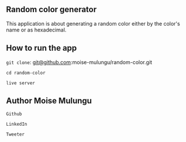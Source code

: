## Random color generator

This application is about generating a random color either by the color's name or as hexadecimal.

## How to run the app
`git clone`: git@github.com:moise-mulungu/random-color.git

`cd random-color`

`live server`

## Author  Moise Mulungu

`Github`

`LinkedIn`

`Tweeter`
